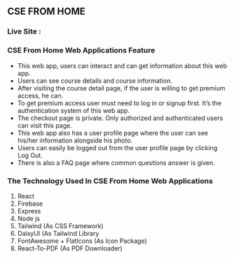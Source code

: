 ## CSE FROM HOME

### Live Site :

### CSE From Home Web Applications Feature

- This web app, users can interact and can get information about this web app.
- Users can see course details and course information.
- After visiting the course detail page, if the user is willing to get premium access, he can.
- To get premium access user must need to log in or signup first. It’s the authentication system of this web app.
- The checkout page is private. Only authorized and authenticated users can visit this page.
- This web app also has a user profile page where the user can see his/her information alongside his photo.
- Users can easily be logged out from the user profile page by clicking Log Out.
- There is also a FAQ page where common questions answer is given.

### The Technology Used In CSE From Home Web Applications

1. React
2. Firebase
3. Express
4. Node js
5. Tailwind (As CSS Framework)
6. DaisyUI (As Tailwind Library
7. FontAwesome + FlatIcons (As Icon Package)
8. React-To-PDF (As PDF Downloader)